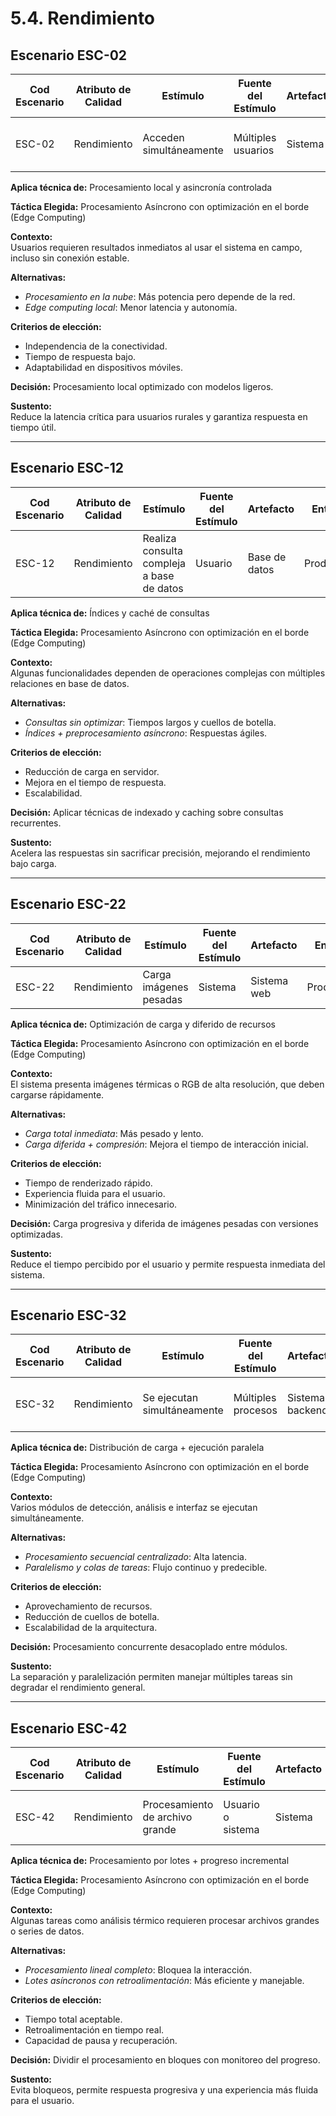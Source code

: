 # 5.4. Rendimiento

## Escenario ESC-02

| Cod Escenario | Atributo de Calidad | Estímulo                | Fuente del Estímulo | Artefacto | Entorno    | Respuesta                       | Medida de Respuesta |
| ------------- | ------------------- | ----------------------- | ------------------- | --------- | ---------- | ------------------------------- | ------------------- |
| ESC-02        | Rendimiento         | Acceden simultáneamente | Múltiples usuarios  | Sistema   | Producción | Responde en menos de 2 segundos | Tiempo < 2 segundos |

**Aplica técnica de:** Procesamiento local y asincronía controlada

**Táctica Elegida:** Procesamiento Asíncrono con optimización en el borde (Edge Computing)

**Contexto:**  
Usuarios requieren resultados inmediatos al usar el sistema en campo, incluso sin conexión estable.

**Alternativas:**

- _Procesamiento en la nube_: Más potencia pero depende de la red.
- _Edge computing local_: Menor latencia y autonomía.

**Criterios de elección:**

- Independencia de la conectividad.
- Tiempo de respuesta bajo.
- Adaptabilidad en dispositivos móviles.

**Decisión:** Procesamiento local optimizado con modelos ligeros.

**Sustento:**  
Reduce la latencia crítica para usuarios rurales y garantiza respuesta en tiempo útil.

---

## Escenario ESC-12

| Cod Escenario | Atributo de Calidad | Estímulo                                  | Fuente del Estímulo | Artefacto     | Entorno    | Respuesta                        | Medida de Respuesta |
| ------------- | ------------------- | ----------------------------------------- | ------------------- | ------------- | ---------- | -------------------------------- | ------------------- |
| ESC-12        | Rendimiento         | Realiza consulta compleja a base de datos | Usuario             | Base de datos | Producción | Tiempo de respuesta < 3 segundos | Tiempo < 3 segundos |

**Aplica técnica de:** Índices y caché de consultas

**Táctica Elegida:** Procesamiento Asíncrono con optimización en el borde (Edge Computing)

**Contexto:**  
Algunas funcionalidades dependen de operaciones complejas con múltiples relaciones en base de datos.

**Alternativas:**

- _Consultas sin optimizar_: Tiempos largos y cuellos de botella.
- _Índices + preprocesamiento asíncrono_: Respuestas ágiles.

**Criterios de elección:**

- Reducción de carga en servidor.
- Mejora en el tiempo de respuesta.
- Escalabilidad.

**Decisión:** Aplicar técnicas de indexado y caching sobre consultas recurrentes.

**Sustento:**  
Acelera las respuestas sin sacrificar precisión, mejorando el rendimiento bajo carga.

---

## Escenario ESC-22

| Cod Escenario | Atributo de Calidad | Estímulo               | Fuente del Estímulo | Artefacto   | Entorno    | Respuesta               | Medida de Respuesta |
| ------------- | ------------------- | ---------------------- | ------------------- | ----------- | ---------- | ----------------------- | ------------------- |
| ESC-22        | Rendimiento         | Carga imágenes pesadas | Sistema             | Sistema web | Producción | Renderizado sin demoras | Render < 2 segundos |

**Aplica técnica de:** Optimización de carga y diferido de recursos

**Táctica Elegida:** Procesamiento Asíncrono con optimización en el borde (Edge Computing)

**Contexto:**  
El sistema presenta imágenes térmicas o RGB de alta resolución, que deben cargarse rápidamente.

**Alternativas:**

- _Carga total inmediata_: Más pesado y lento.
- _Carga diferida + compresión_: Mejora el tiempo de interacción inicial.

**Criterios de elección:**

- Tiempo de renderizado rápido.
- Experiencia fluida para el usuario.
- Minimización del tráfico innecesario.

**Decisión:** Carga progresiva y diferida de imágenes pesadas con versiones optimizadas.

**Sustento:**  
Reduce el tiempo percibido por el usuario y permite respuesta inmediata del sistema.

---

## Escenario ESC-32

| Cod Escenario | Atributo de Calidad | Estímulo                    | Fuente del Estímulo | Artefacto       | Entorno    | Respuesta               | Medida de Respuesta      |
| ------------- | ------------------- | --------------------------- | ------------------- | --------------- | ---------- | ----------------------- | ------------------------ |
| ESC-32        | Rendimiento         | Se ejecutan simultáneamente | Múltiples procesos  | Sistema backend | Producción | Sistema no se ralentiza | CPU estable, sin demoras |

**Aplica técnica de:** Distribución de carga + ejecución paralela

**Táctica Elegida:** Procesamiento Asíncrono con optimización en el borde (Edge Computing)

**Contexto:**  
Varios módulos de detección, análisis e interfaz se ejecutan simultáneamente.

**Alternativas:**

- _Procesamiento secuencial centralizado_: Alta latencia.
- _Paralelismo y colas de tareas_: Flujo continuo y predecible.

**Criterios de elección:**

- Aprovechamiento de recursos.
- Reducción de cuellos de botella.
- Escalabilidad de la arquitectura.

**Decisión:** Procesamiento concurrente desacoplado entre módulos.

**Sustento:**  
La separación y paralelización permiten manejar múltiples tareas sin degradar el rendimiento general.

---

## Escenario ESC-42

| Cod Escenario | Atributo de Calidad | Estímulo                        | Fuente del Estímulo | Artefacto | Entorno    | Respuesta                             | Medida de Respuesta      |
| ------------- | ------------------- | ------------------------------- | ------------------- | --------- | ---------- | ------------------------------------- | ------------------------ |
| ESC-42        | Rendimiento         | Procesamiento de archivo grande | Usuario o sistema   | Sistema   | Producción | Proceso completado en tiempo esperado | Tiempo < umbral definido |

**Aplica técnica de:** Procesamiento por lotes + progreso incremental

**Táctica Elegida:** Procesamiento Asíncrono con optimización en el borde (Edge Computing)

**Contexto:**  
Algunas tareas como análisis térmico requieren procesar archivos grandes o series de datos.

**Alternativas:**

- _Procesamiento lineal completo_: Bloquea la interacción.
- _Lotes asíncronos con retroalimentación_: Más eficiente y manejable.

**Criterios de elección:**

- Tiempo total aceptable.
- Retroalimentación en tiempo real.
- Capacidad de pausa y recuperación.

**Decisión:** Dividir el procesamiento en bloques con monitoreo del progreso.

**Sustento:**  
Evita bloqueos, permite respuesta progresiva y una experiencia más fluida para el usuario.

